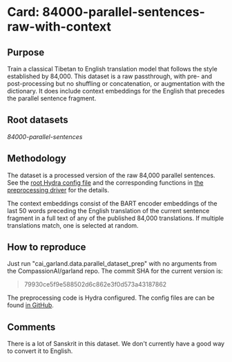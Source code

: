 # Card: 84000-parallel-sentences-raw-with-context

## Purpose

Train a classical Tibetan to English translation model that follows the style established by 84,000. This dataset is a raw passthrough, with pre- and post-processing but no shuffling or concatenation, or augmentation with the dictionary. It does include context embeddings for the English that precedes the parallel sentence fragment.

## Root datasets

_84000-parallel-sentences_

## Methodology

The dataset is a processed version of the raw 84,000 parallel sentences. See the [root Hydra config file](https://github.com/CompassionAI/garland/blob/79930ce5f9e588502d6c862e3f0d573a43187862/cai_garland/data/dataset_prep.config/config.yaml) and the corresponding functions in [the preprocessing driver](https://github.com/CompassionAI/garland/blob/79930ce5f9e588502d6c862e3f0d573a43187862/cai_garland/data/parallel_dataset_prep.py) for the details.

The context embeddings consist of the BART encoder embeddings of the last 50 words preceding the English translation of the current sentence fragment in a full text of any of the published 84,000 translations. If multiple translations match, one is selected at random.

## How to reproduce

Just run "cai_garland.data.parallel_dataset_prep" with no arguments from the CompassionAI/garland repo. The commit SHA for the current version is:

> 79930ce5f9e588502d6c862e3f0d573a43187862

The preprocessing code is Hydra configured. The config files are can be found [in GitHub](https://github.com/CompassionAI/garland/tree/79930ce5f9e588502d6c862e3f0d573a43187862/cai_garland/data/dataset_prep.config).

## Comments

There is a lot of Sanskrit in this dataset. We don't currently have a good way to convert it to English.

